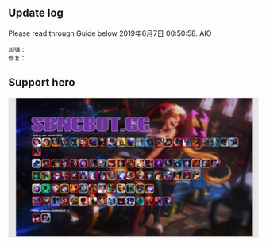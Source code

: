 ## Update log
Please read through Guide below
2019年6月7日 00:50:58. AIO

	加强：
	修复：

## Support hero
  ![支持英雄](https://github.com/Entropy-AIO/Dependencies/blob/master/Other/Champion.jpg)